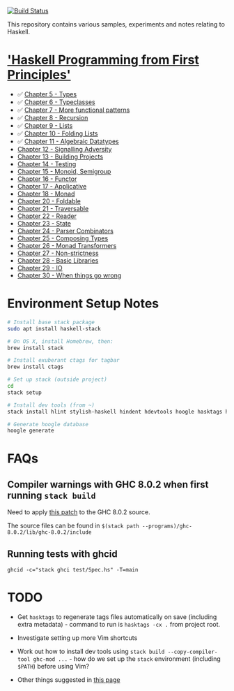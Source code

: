 [![Build Status](https://travis-ci.org/martinrist/haskell-sandbox.svg?branch=master)](https://travis-ci.org/martinrist/haskell-sandbox)

This repository contains various samples, experiments and notes relating to Haskell.

# ['Haskell Programming from First Principles'](http://haskellbook.com)

- ✅ [Chapter 5 - Types](src/ProgrammingHaskell/Chapter05/README.md)
- ✅ [Chapter 6 - Typeclasses](src/ProgrammingHaskell/Chapter06/README.md)
- ✅ [Chapter 7 - More functional patterns](src/ProgrammingHaskell/Chapter07/README.md)
- ✅ [Chapter 8 - Recursion](src/ProgrammingHaskell/Chapter08/README.md)
- ✅ [Chapter 9 - Lists](src/ProgrammingHaskell/Chapter09/README.md)
- ✅ [Chapter 10 - Folding Lists](src/ProgrammingHaskell/Chapter10/README.md)
- ✅ [Chapter 11 - Algebraic Datatypes](src/ProgrammingHaskell/Chapter11/README.md)
- [Chapter 12 - Signalling Adversity](src/ProgrammingHaskell/Chapter12/README.md)
- [Chapter 13 - Building Projects](src/ProgrammingHaskell/Chapter13/README.md)
- [Chapter 14 - Testing](src/ProgrammingHaskell/Chapter14/README.md)
- [Chapter 15 - Monoid, Semigroup](src/ProgrammingHaskell/Chapter15/README.md)
- [Chapter 16 - Functor](src/ProgrammingHaskell/Chapter16/README.md)
- [Chapter 17 - Applicative](src/ProgrammingHaskell/Chapter17/README.md)
- [Chapter 18 - Monad](src/ProgrammingHaskell/Chapter18/README.md)
- [Chapter 20 - Foldable](src/ProgrammingHaskell/Chapter20/README.md)
- [Chapter 21 - Traversable](src/ProgrammingHaskell/Chapter21/README.md)
- [Chapter 22 - Reader](src/ProgrammingHaskell/Chapter22/README.md)
- [Chapter 23 - State](src/ProgrammingHaskell/Chapter23/README.md)
- [Chapter 24 - Parser Combinators](src/ProgrammingHaskell/Chapter24/README.md)
- [Chapter 25 - Composing Types](src/ProgrammingHaskell/Chapter25/README.md)
- [Chapter 26 - Monad Transformers](src/ProgrammingHaskell/Chapter26/README.md)
- [Chapter 27 - Non-strictness](src/ProgrammingHaskell/Chapter27/README.md)
- [Chapter 28 - Basic Libraries](src/ProgrammingHaskell/Chapter28/README.md)
- [Chapter 29 - IO](src/ProgrammingHaskell/Chapter29/README.md)
- [Chapter 30 - When things go wrong](src/ProgrammingHaskell/Chapter30/README.md)


# Environment Setup Notes

```bash
# Install base stack package
sudo apt install haskell-stack

# On OS X, install Homebrew, then:
brew install stack

# Install exuberant ctags for tagbar
brew install ctags

# Set up stack (outside project)
cd
stack setup

# Install dev tools (from ~)
stack install hlint stylish-haskell hindent hdevtools hoogle hasktags hspec-discover ghcid

# Generate hoogle database
hoogle generate
```


# FAQs

## Compiler warnings with GHC 8.0.2 when first running `stack build`

Need to apply [this patch](https://github.com/NixOS/nixpkgs/blob/master/pkgs/development/compilers/ghc/ghc-8.0.2-no-cpp-warnings.patch) to the GHC 8.0.2 source.

The source files can be found in `$(stack path
--programs)/ghc-8.0.2/lib/ghc-8.0.2/include`

## Running tests with ghcid

```
ghcid -c="stack ghci test/Spec.hs" -T=main
```

# TODO

- Get `hasktags` to regenerate tags files automatically on save (including extra
  metadata) - command to run is `hasktags -cx .` from project root.

- Investigate setting up more Vim shortcuts

- Work out how to install dev tools using `stack build --copy-compiler-tool ghc-mod ...` - how do we set up the `stack` environment (including `$PATH`) before using Vim?

- Other things suggested in [this page](https://lexi-lambda.github.io/blog/2018/02/10/an-opinionated-guide-to-haskell-in-2018/)
